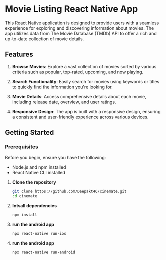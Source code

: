 # Movie Listing React Native App

This React Native application is designed to provide users with a seamless experience for exploring and discovering information about movies. The app utilizes data from The Movie Database (TMDb) API to offer a rich and up-to-date collection of movie details.

## Features

1. **Browse Movies**: Explore a vast collection of movies sorted by various criteria such as popular, top-rated, upcoming, and now playing.

2. **Search Functionality**: Easily search for movies using keywords or titles to quickly find the information you're looking for.

3. **Movie Details**: Access comprehensive details about each movie, including release date, overview, and user ratings.

4. **Responsive Design**: The app is built with a responsive design, ensuring a consistent and user-friendly experience across various devices.

## Getting Started

### Prerequisites

Before you begin, ensure you have the following:

- Node.js and npm installed
- React Native CLI installed

1. **Clone the repository**

   ```bash
   git clone https://github.com/Deepakt46/cinemate.git
   cd cinemate
   
2. **Intsall dependencies**

   ```bash
   npm install

3. **run the android app**
    ```bash
   npx react-native run-ios


4. **run the android app**
    ```bash
   npx react-native run-android


  
